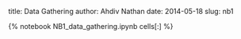 title: Data Gathering
author: Ahdiv Nathan
date: 2014-05-18
slug: nb1 

{% notebook NB1_data_gathering.ipynb cells[:] %}

